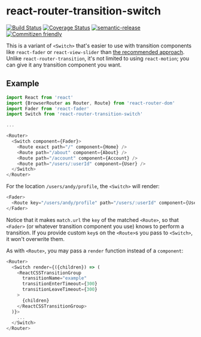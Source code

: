 # react-router-transition-switch

[![Build Status](https://travis-ci.org/jcoreio/react-router-transition-switch.svg?branch=master)](https://travis-ci.org/jcoreio/react-router-transition-switch)
[![Coverage Status](https://coveralls.io/repos/github/jcoreio/react-router-transition-switch/badge.svg?branch=master)](https://coveralls.io/github/jcoreio/react-router-transition-switch?branch=master)
[![semantic-release](https://img.shields.io/badge/%20%20%F0%9F%93%A6%F0%9F%9A%80-semantic--release-e10079.svg)](https://github.com/semantic-release/semantic-release)
[![Commitizen friendly](https://img.shields.io/badge/commitizen-friendly-brightgreen.svg)](http://commitizen.github.io/cz-cli/)

This is a variant of `<Switch>` that's easier to use with transition components like `react-fader` or
`react-view-slider` than [the recommended approach](https://github.com/ReactTraining/react-router/issues/4351#issuecomment-281196606).
Unlike `react-router-transition`, it's not limited to using `react-motion`; you can give it any transition component
you want.

## Example

```js
import React from 'react'
import {BrowserRouter as Router, Route} from 'react-router-dom'
import Fader from 'react-fader'
import Switch from 'react-router-transition-switch'

...

<Router>
  <Switch component={Fader}>
    <Route exact path="/" component={Home} />
    <Route path="/about" component={About} />
    <Route path="/account" component={Account} />
    <Route path="/users/:userId" component={User} />
  </Switch>
</Router>
```

For the location `/users/andy/profile`, the `<Switch>` will render:
```js
<Fader>
  <Route key="/users/andy/profile" path="/users/:userId" component={User} />
</Fader>
```

Notice that it makes `match.url` the `key` of the matched `<Route>`, so that `<Fader>` (or whatever transition component
you use) knows to perform a transition.  If you provide custom `key`s on the `<Route>`s you pass to `<Switch>`, it won't
overwrite them.

As with `<Route>`, you may pass a `render` function instead of a `component`:

```js
<Router>
  <Switch render={({children}) => (
    <ReactCSSTransitionGroup
      transitionName="example"
      transitionEnterTimeout={300}
      transitionLeaveTimeout={300}
    >
      {children}
    </ReactCSSTransitionGroup>
  )}>
    ...
  </Switch>
</Router>
```
